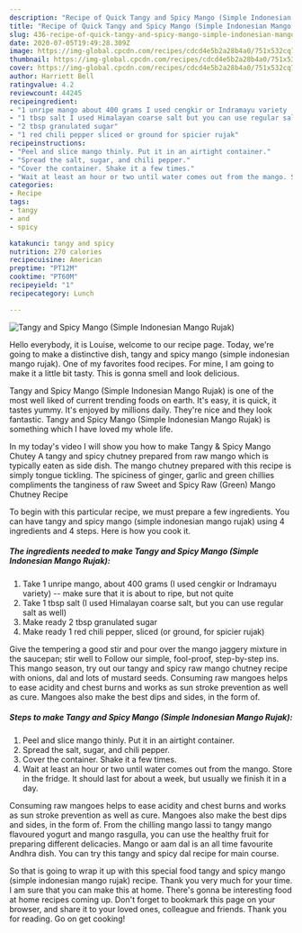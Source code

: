 ```yaml
---
description: "Recipe of Quick Tangy and Spicy Mango (Simple Indonesian Mango Rujak)"
title: "Recipe of Quick Tangy and Spicy Mango (Simple Indonesian Mango Rujak)"
slug: 436-recipe-of-quick-tangy-and-spicy-mango-simple-indonesian-mango-rujak
date: 2020-07-05T19:49:28.309Z
image: https://img-global.cpcdn.com/recipes/cdcd4e5b2a28b4a0/751x532cq70/tangy-and-spicy-mango-simple-indonesian-mango-rujak-recipe-main-photo.jpg
thumbnail: https://img-global.cpcdn.com/recipes/cdcd4e5b2a28b4a0/751x532cq70/tangy-and-spicy-mango-simple-indonesian-mango-rujak-recipe-main-photo.jpg
cover: https://img-global.cpcdn.com/recipes/cdcd4e5b2a28b4a0/751x532cq70/tangy-and-spicy-mango-simple-indonesian-mango-rujak-recipe-main-photo.jpg
author: Harriett Bell
ratingvalue: 4.2
reviewcount: 44245
recipeingredient:
- "1 unripe mango about 400 grams I used cengkir or Indramayu variety  make sure that it is about to ripe but not quite"
- "1 tbsp salt I used Himalayan coarse salt but you can use regular salt as well"
- "2 tbsp granulated sugar"
- "1 red chili pepper sliced or ground for spicier rujak"
recipeinstructions:
- "Peel and slice mango thinly. Put it in an airtight container."
- "Spread the salt, sugar, and chili pepper."
- "Cover the container. Shake it a few times."
- "Wait at least an hour or two until water comes out from the mango. Store in the fridge. It should last for about a week, but usually we finish it in a day."
categories:
- Recipe
tags:
- tangy
- and
- spicy

katakunci: tangy and spicy 
nutrition: 270 calories
recipecuisine: American
preptime: "PT12M"
cooktime: "PT60M"
recipeyield: "1"
recipecategory: Lunch

---
```



![Tangy and Spicy Mango (Simple Indonesian Mango Rujak)](https://img-global.cpcdn.com/recipes/cdcd4e5b2a28b4a0/751x532cq70/tangy-and-spicy-mango-simple-indonesian-mango-rujak-recipe-main-photo.jpg)

Hello everybody, it is Louise, welcome to our recipe page. Today, we're going to make a distinctive dish, tangy and spicy mango (simple indonesian mango rujak). One of my favorites food recipes. For mine, I am going to make it a little bit tasty. This is gonna smell and look delicious.

Tangy and Spicy Mango (Simple Indonesian Mango Rujak) is one of the most well liked of current trending foods on earth. It's easy, it is quick, it tastes yummy. It's enjoyed by millions daily. They're nice and they look fantastic. Tangy and Spicy Mango (Simple Indonesian Mango Rujak) is something which I have loved my whole life.

In my today&#39;s video I will show you how to make Tangy &amp; Spicy Mango Chutey A tangy and spicy chutney prepared from raw mango which is typically eaten as side dish. The mango chutney prepared with this recipe is simply tongue tickling. The spiciness of ginger, garlic and green chillies compliments the tanginess of raw Sweet and Spicy Raw (Green) Mango Chutney Recipe


To begin with this particular recipe, we must prepare a few ingredients. You can have tangy and spicy mango (simple indonesian mango rujak) using 4 ingredients and 4 steps. Here is how you cook it.

<!--inarticleads1-->

##### The ingredients needed to make Tangy and Spicy Mango (Simple Indonesian Mango Rujak):

1. Take 1 unripe mango, about 400 grams (I used cengkir or Indramayu variety) -- make sure that it is about to ripe, but not quite
1. Take 1 tbsp salt (I used Himalayan coarse salt, but you can use regular salt as well)
1. Make ready 2 tbsp granulated sugar
1. Make ready 1 red chili pepper, sliced (or ground, for spicier rujak)


Give the tempering a good stir and pour over the mango jaggery mixture in the saucepan; stir well to Follow our simple, fool-proof, step-by-step ins. This mango season, try out our tangy and spicy raw mango chutney recipe with onions, dal and lots of mustard seeds. Consuming raw mangoes helps to ease acidity and chest burns and works as sun stroke prevention as well as cure. Mangoes also make the best dips and sides, in the form of. 

<!--inarticleads2-->

##### Steps to make Tangy and Spicy Mango (Simple Indonesian Mango Rujak):

1. Peel and slice mango thinly. Put it in an airtight container.
1. Spread the salt, sugar, and chili pepper.
1. Cover the container. Shake it a few times.
1. Wait at least an hour or two until water comes out from the mango. Store in the fridge. It should last for about a week, but usually we finish it in a day.


Consuming raw mangoes helps to ease acidity and chest burns and works as sun stroke prevention as well as cure. Mangoes also make the best dips and sides, in the form of. From the chilling mango lassi to tangy mango flavoured yogurt and mango rasgulla, you can use the healthy fruit for preparing different delicacies. Mango or aam dal is an all time favourite Andhra dish. You can try this tangy and spicy dal recipe for main course. 

So that is going to wrap it up with this special food tangy and spicy mango (simple indonesian mango rujak) recipe. Thank you very much for your time. I am sure that you can make this at home. There's gonna be interesting food at home recipes coming up. Don't forget to bookmark this page on your browser, and share it to your loved ones, colleague and friends. Thank you for reading. Go on get cooking!
